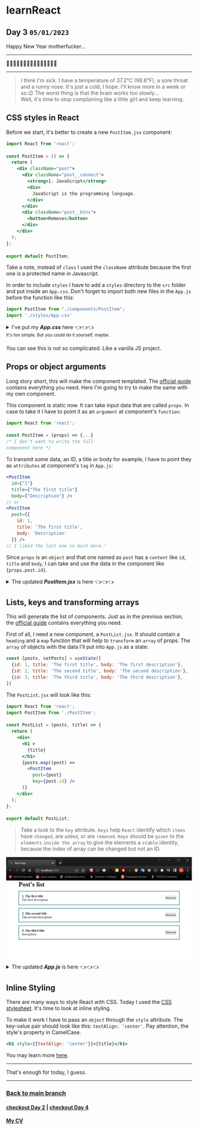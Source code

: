 # learnReact
## Day 3 `05/01/2023`

Happy New Year motherfucker...

---

🎄🎄🎄🎆🎆🎆✨✨✨🎇🎇🎇🎄🎄🎄

---
>I think I'm sick. I have a temperature of 37.2°C (98.6°F), a sore throat and a runny nose. It's just a cold, I hope. I'll know more in a week or so.😉 The worst thing is that the brain works too slowly...  
Well, it's time to stop complaining like a little girl and keep learning.

## CSS styles in React
Before we start, it's better to create a new `PostItem.jsx` component:
```jsx
import React from 'react';

const PostItem = () => {
  return (
    <div className="post">
      <div className="post__connect">
        <strong>1. JavaScript</strong>
        <div>
          JavaScript is the programming language.
        </div>
      </div>
      <div className="post__btns">
        <button>Remove</button>
      </div>
    </div>
  );
};

export default PostItem;
```

Take a note, instead of `class` I used the `className` attribute because the first one is a protected name in Javascript.

In order to include `styles` I have to add a `styles` directory to the `src` folder and put inside an `App.css`. Don't forget to import both new files in the `App.js` before the function like this:
```jsx
import PostItem from "./components/PostItem";
import './styles/App.css'
```
<details><summary>I've put my <b><i>App.css</i></b> here 👈👈👈<br/><sup>It's too simple. But you could do it yourself, maybe.</sup></summary>

```css
* {
  margin: 0;
  padding: 0;
  box-sizing: border-box;
}

#root {
  display: flex;
  justify-content: center;
}

.App {
  width: 800px;
}

.post {
  display: flex;
  padding: 15px;
  border: 2px solid teal;
  margin-top: 15px;
  justify-content: space-between;
  align-items: center;
}
```

</details>

You can see this is not so complicated. Like a vanilla JS project.

## Props or object arguments

Long story short, this will make the component templated. The [official guide](https://reactjs.org/docs/components-and-props.html) contains everything you need. Here I'm going to try to make the same with my own component.

This component is static now. It can take input data that are called `props`. In case to take it I have to point it as an `argument` at component's `function`:

```jsx
import React from 'react';

const PostItem = (props) => {...} 
/* I don't want to write the full
component here */
```
To transmit some data, an ID, a title or body for example, I have to point they as `attributes` at component's `tag` in `App.js`:

```jsx
<PostItem
  id={"1"}
  title={"The first title"}
  body={"Description"} />
// or
<PostItem
  post={{
    id: 1,
    title: 'The first title',
    body: 'Description'
  }} />
// I liked the last one so much more.'
```
Since `props` is an `object` and that one named as `post` has a `content` like `id`, `title` and `body`, I can take and use the data in the component like `{props.post.id}`.

<details><summary>The updated <b><i>PostItem.jsx</i></b> is here 👈👈👈</summary>

```jsx
import React from 'react';

const PostItem = (props) => {
  return (
    <div className="post">
      <div className="post__connect">
        <strong>{props.post.id}. {props.post.title}</strong>
        <div>
          {props.post.body}
        </div>
      </div>
      <div className="post__btns">
        <button>Remove</button>
      </div>
    </div>
  );
};

export default PostItem;
```
</details>

## Lists, keys and transforming arrays
This will generate the list of components. Just as in the previous section, the [official guide](https://reactjs.org/docs/lists-and-keys.html) contains everything you need.

First of all, I need a new component, a `PostList.jsx`. It should contain a `heading` and a `map` function that will help to `transform` an `array` of props. The `array` of objects with the data I'll put into `App.js` as a state:

```jsx
const [posts, setPosts] = useState([
  {id: 1, title: 'The first title', body: 'The first description'},
  {id: 2, title: 'The second title', body: 'The second description'},
  {id: 3, title: 'The third title', body: 'The third description'},
])
```

The `PostList.jsx` will look like this:
```jsx
import React from 'react';
import PostItem from './PostItem';

const PostList = (posts, title) => {
  return (
    <div>
      <h1 >
        {title}
      </h1>
      {posts.map((post) =>
        <PostItem
          post={post}
          key={post.id} />
      )}
    </div>
  );
};

export default PostList;

```

> Take a look to the `key` attribute. `Keys` help `React` identify which `items` have `changed`, are `added`, or are `removed`. `Keys` should be `given` to the `elements` `inside the array` to give the elements a `stable` identity, because the index of array can be changed but not an ID.

<div align="center">
  <img src="PostList.jpg">
</div>

<details><summary>The updated <b><i>App.js</i></b> is here 👈👈👈</summary>

```jsx
import React from "react";
import PostList from "./components/PostList";
import './styles/App.css'
import { useState } from "react";

function App() {
  const [posts, setPosts] = useState([
    {id: 1, title: 'The first title', body: 'The first description'},
    {id: 2, title: 'The second title', body: 'The second description'},
    {id: 3, title: 'The third title', body: 'description'},
  ])

  return (
    <div className="App">
      <PostList
        posts={posts}
        title="Post's list" />
  </div>
  );
}

export default App;
```
</details>

## Inline Styling
There are many ways to style React with CSS. Today I used the [CSS stylesheet](#css-styles-in-react). It's time to look at inline styling.

To make it work I have to pass an `object` through the `style` attribute. The key-value pair should look like this: `textAlign: 'center'`. Pay attention, the style's property in CamelCase.
```jsx
<h1 style={{textAlign: 'center'}}>{title}</h1>
```

You may learn more [here](https://www.w3schools.com/react/react_css.asp).


---

That's enough for today, I guess.

---

### [Back to main branch](https://github.com/syrovezhko/learn-react#learnreact)
#### [checkout **Day 2**](https://github.com/syrovezhko/learn-react/tree/day_2#learnreact) | [checkout **Day 4**](https://github.com/syrovezhko/learn-react/tree/day_4#learnreact)
#### [My CV](https://github.com/syrovezhko)
